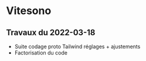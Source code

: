 # Vitesono

## Travaux du 2022-03-18

- Suite codage proto Tailwind réglages + ajustements
- Factorisation du code
